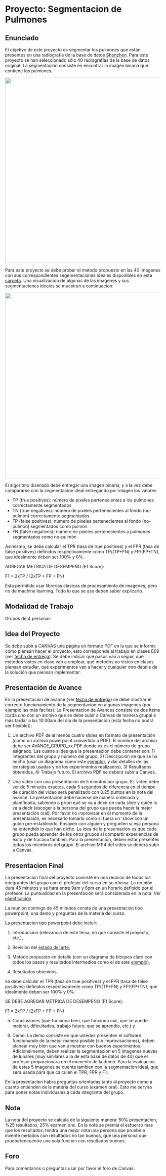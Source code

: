 # Proyecto: Segmentacion de Pulmones

## Enunciado
El objetivo de este proyecto es segmentar los pulmones que están presentes en una radiografia de la base de datos [Shenzhen](https://www.ncbi.nlm.nih.gov/pmc/articles/PMC4256233/). Para este proyecto se han seleccionado sólo 40 radiografías de la base de datos original. La segmentación consiste en encontrar la imagen binaria que contiene los pulmones.

<img src="https://github.com/domingomery/imagenes/blob/master/proyecto/diagram.png" width="600">
          
Para este proyecto se debe probar el metodo propuesto en las 40 imagenes con sus correspondientes segementaciones ideales disponibles en esta [carpeta](https://github.com/domingomery/imagenes/tree/master/proyecto/project). Una visualizacion de algunas de las imagenes y sus segmentaciones ideales se muestran a continuacion:

<img src="https://github.com/domingomery/imagenes/blob/master/proyecto/examples.png" width="600">

El algoritmo disenado debe entregar una imagen binaria, y a la vez debe compararse con la segmentacion ideal entregando por imagen los valores:

* TP (true positives): número de pixeles pertenecientes a los pulmones correctamente segmentados
* TN (true negatives): número de pixeles pertenecientes al fondo (no-pulmón) correctamente segmentados
* FP (false positives): número de pixeles pertenecientes al fondo (no-pulmón) segmentados como pulmón
* FN (false negatives): número de pixeles pertenecientes a pulmones segmentados como no-pulmón

Asimismo, se debe calcular el TPR (tasa de true positives) y el FPR (tasa de false positives) definidos respectivamente como TP/(TP+FN) y FP/(FP+TN), que idealmente deben ser 100% y 0%. 

AGREGAR METRICA DE DESEMPEÑO (F1 Score):

F1 = 2xTP / (2xTP + FP + FN)

Esta permitido usar librerias clasicas de procesamiento de imagenes, pero no de machine learning. Todo lo que se use deben saber explicarlo.

## Modalidad de Trabajo
Grupos de 4 personas


## Idea del Proyecto

Se debe subir a CANVAS una página en formato PDF en la que se informe cómo piensan hacer el proyecto, esto corresponde al trabajo en clases E09 (ver [fecha de entrega](https://github.com/domingomery/imagenes/blob/master/Calendar.md)). Se debe indicar qué pasos van a seguir, qué métodos vistos en clase van a emplear, qué métodos no vistos en clases piensan estudiar, qué experimentos van a hacer y cualquier otro detalle de la solución que piensan implementar.

## Presentación de Avance

En la presentacion de avance (ver [fecha de entrega](https://github.com/domingomery/imagenes/blob/master/Calendar.md)) se debe mostrar el correcto funcionamiento de la segmentacion en algunas imagenes (por ejemplo las más faciles). La Presentacion de Avances consiste de dos items (cada uno con un archivo que se debe subir a Canvas de manera grupal a más tardar a las 10:00am del dia de la presentacion (esta fecha no podrá ser flexible)):

1. Un archivo PDF de al menos cuatro slides en formato de presentación (como un archivo powerpoint convertido a PDF). El nombre del archivo debe ser AVANCE_GRUPO_xx.PDF donde xx es el número de grupo asignado. Las cuatro slides que la presentación debe contener son: 1) Integrantes del grupo y número del grupo, 2) Descripción de qué se ha hecho (usar un diagrama como este [ejemplo](https://github.com/domingomery/imagenes/blob/master/proyecto/diagram_example.png)), y dar detalles de las estrategias usadas y de los experimentos realizados), 3) Resultados obtenidos, 4) Trabajo futuro. El archivo PDF se deberá subir a Canvas.

2. Una video con una presentación de 5 minutos por grupo. EL video debe ser de 5 minutos exactos, cada 5 segundos de diferencia en el tiempo de duración del video será penalizado con 0.25 puntos en la nota del avance. La presentación debe hacerse de manera ordenada y planificada, sabiendo a priori qué se va a decir en cada slide y quién lo va a decir (escoger a la persona del grupo que pueda hacer la mejor presentación oral). Por favor no improvisar en el momento de la presentación, es necesario tomarlo como si fuera un 'show'con un guión pre-establecido. Ensayen con alguien y pregunten si esa persona ha entendido lo que han dicho. La idea de la presentación es que cada grupo pueda aprender de los otros grupos al compartir experiencias de éxito y de fracaso también. Para la presentación, deben estar presentes todos los miembros del grupo. El archivo MP4 del video se deberá subir a Canvas.





## Presentacion Final
La presentacion  final del proyecto consiste en una reunion de todos los integrantes del grupo con el profesor del curso en su oficina. La reunión dura 45 minutos y se hara entre 9am y 6pm en un horario definido por el profesor. La puntualidad en la presentación será considerada en la nota. Ver [planificación](https://github.com/domingomery/imagenes/blob/master/Calendar.md)

La reunion conmigo de 45 minutos consta de una presentación tipo powerpoint, una demo y preguntas de la materia del curso.

La presentacion tipo powerpoint debe incluir:

1) Introduccion (relevancia de este tema, en que consiste el proyecto, etc.), 

2) Revision del [estado del arte](https://scholar.google.cl/scholar?&q=lung+segmentation), 

3) Metodo propuesto en detalle (con un diagrama de bloques claro con todos los pasos y resultados intermedios como el de este [ejemplo](https://github.com/domingomery/imagenes/blob/master/proyecto/diagram_example.png)), 

4) Resultados obtenidos, 

se debe calcular el TPR (tasa de true positives) y el FPR (tasa de false positives) definidos respectivamente como TP/(TP+FN) y FP/(FP+TN), que idealmente deben ser 100% y 0%. 

SE DEBE AGREGAR METRICA DE DESEMPEÑO (F1 Score):

F1 = 2xTP / (2xTP + FP + FN)


5) Conclusiones (que funciona bien, que funciona mal, que se puede mejorar, dificultades, trabajo futuro, que se aprendio, etc.) y 

6) Demo: La demo consiste en que ustedes presenten el software funcionando de la mejor manera posible (sin improvisaciones), deben planear muy bien que van a mostrar con buenos experimentos. Adicionalmente, deben realizar la segmentacion en 5 imagenes nuevas de lunares (muy similares a la de esta base de datos de 40) que el profesor proporcionara en el momento de la demo. Para la evaluacion de estas 5 imagenes se cuenta tambien con la segmentacion ideal, que sera usada para que calculen el TPR, FPR y F1. 

En la presentacion habra preguntas orientadas tanto al proyecto como a cuanto entienden de la materia del curso (examen oral). Esto me servira para poner notas individuales a cada integrante del grupo.

## Nota
La nota del proyecto se calcula de la siguiente manera: 50% presentacion, %25 resultados, 25% examen oral. En la nota se premia el esfuerzo mas que los resultados, tendra una mejor nota una persona que pruebe e invente metodos con resultados no tan buenos, que una persona que pruebe/encuentre una sola funcion con resultados buenos.

## Foro
Para comentarios o preguntas usar por favor el foro de Canvas.


